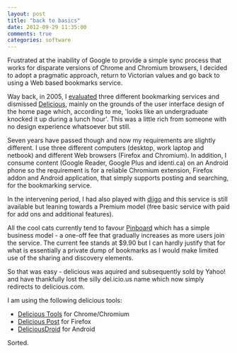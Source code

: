 ```yaml
---
layout: post
title: "back to basics"
date: 2012-09-29 11:35:00
comments: true
categories: software
---
```

Frustrated at the inability of Google to provide a simple sync process
that works for disparate versions of Chrome and Chromium browsers, I
decided to adopt a pragmatic approach, return to Victorian values and
go back to using a Web based bookmarks service.

Way back, in 2005, I [evaluated][1] three different bookmarking
services and dismissed [Delicious][2], mainly on the grounds of the
user interface design of the home page which, according to me, 'looks
like an undergraduate knocked it up during a lunch hour'. This was a
little rich from someone with no design experience whatsoever but
still.

[1]: http://www.nbrightside.com/blog/2005/11/02/comparison-of-blinklist-delicious-and-furl/
[2]: http://delicious.com/

Seven years have passed though and now my requirements are slightly
different. I use three different computers (desktop, work laptop and
netbook) and different Web browsers (Firefox and Chromium). In
addition, I consume content (Google Reader, Google Plus and identi.ca)
on an Android phone so the requirement is for a reliable Chromium
extension, Firefox addon and Android application, that simply supports
posting and searching, for the bookmarking service.

In the intervening period, I had also played with [diigo][3] and this
service is still available but leaning towards a Premium model (free
basic service with paid for add ons and additional features).

[3]: http://diigo.com/premium

All the cool cats currently tend to favour [Pinboard][4] which has a
simple business model - a one-off fee that gradually increases as more
users join the service. The current fee stands at $9.90 but I can
hardly justify that for what is essentially a private dump of
bookmarks as I would make limited use of the sharing and discovery
elements.

[4]: http://pinboard.in/

So that was easy - delicious was aquired and subsequently sold by
Yahoo! and have thankfully lost the silly del.icio.us name which now
simply redirects to delicious.com.

I am using the following delicious tools:

- [Delicious Tools][5] for Chrome/Chromium
- [Delicious Post][6] for Firefox
- [DeliciousDroid][7] for Android

[5]: https://chrome.google.com/webstore/detail/gclkcflnjahgejhappicbhcpllkpakej
[6]: http://aecreations.mozdev.org/deliciouspost/index.html
[7]: http://code.google.com/p/deliciousdroid/

Sorted.
